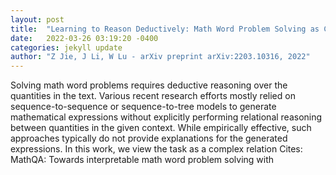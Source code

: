 ```yaml
---
layout: post
title:  "Learning to Reason Deductively: Math Word Problem Solving as Complex Relation Extraction"
date:   2022-03-26 03:19:20 -0400
categories: jekyll update
author: "Z Jie, J Li, W Lu - arXiv preprint arXiv:2203.10316, 2022"
---
```

Solving math word problems requires deductive reasoning over the quantities in the text. Various recent research efforts mostly relied on sequence-to-sequence or sequence-to-tree models to generate mathematical expressions without explicitly performing relational reasoning between quantities in the given context. While empirically effective, such approaches typically do not provide explanations for the generated expressions. In this work, we view the task as a complex relation Cites: MathQA: Towards interpretable math word problem solving with